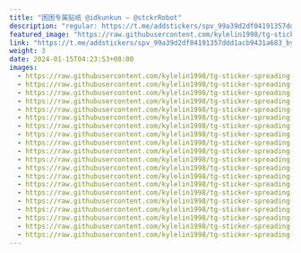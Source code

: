 ```yaml
---
title: "困困专属贴纸 @idkunkun — @stckrRobot"
description: "regular: https://t.me/addstickers/spv_99a39d2df04191357ddd1acb9431a683_by_stckrRobot"
featured_image: "https://raw.githubusercontent.com/kylelin1998/tg-sticker-spreading-worldwide-images/main/img/90e7d139-7c66-4323-965d-97745b10161e.jpg"
link: "https://t.me/addstickers/spv_99a39d2df04191357ddd1acb9431a683_by_stckrRobot"
weight: 3
date: 2024-01-15T04:23:53+08:00
images:
  - https://raw.githubusercontent.com/kylelin1998/tg-sticker-spreading-worldwide-images/main/img/90e7d139-7c66-4323-965d-97745b10161e.jpg
  - https://raw.githubusercontent.com/kylelin1998/tg-sticker-spreading-worldwide-images/main/img/78648479-1626-428a-ac83-de734479fbfd.jpg
  - https://raw.githubusercontent.com/kylelin1998/tg-sticker-spreading-worldwide-images/main/img/b73c6835-5f65-4e2a-8655-4a1c7505e567.jpg
  - https://raw.githubusercontent.com/kylelin1998/tg-sticker-spreading-worldwide-images/main/img/46a4992a-1dcd-4f6a-a669-f680095c170f.jpg
  - https://raw.githubusercontent.com/kylelin1998/tg-sticker-spreading-worldwide-images/main/img/aec086d8-fdec-4013-9b18-53bc2c4ec639.jpg
  - https://raw.githubusercontent.com/kylelin1998/tg-sticker-spreading-worldwide-images/main/img/fe8eff5e-4530-4814-8488-13adb8e435fd.jpg
  - https://raw.githubusercontent.com/kylelin1998/tg-sticker-spreading-worldwide-images/main/img/44ea0ceb-309b-4e41-bd1d-330cb76d6d9f.jpg
  - https://raw.githubusercontent.com/kylelin1998/tg-sticker-spreading-worldwide-images/main/img/a28f31c3-e736-4a6e-95a9-e6c28badc1d6.jpg
  - https://raw.githubusercontent.com/kylelin1998/tg-sticker-spreading-worldwide-images/main/img/b7214cce-3b57-430d-9ed6-f6fc5fe7e7cb.jpg
  - https://raw.githubusercontent.com/kylelin1998/tg-sticker-spreading-worldwide-images/main/img/18ae4065-070e-45ca-ac43-d0feb3fc443c.jpg
  - https://raw.githubusercontent.com/kylelin1998/tg-sticker-spreading-worldwide-images/main/img/76e226dc-f29c-4539-9971-9c216007bde8.jpg
  - https://raw.githubusercontent.com/kylelin1998/tg-sticker-spreading-worldwide-images/main/img/5e6c0086-eea1-487d-bfeb-fd841d2078e9.jpg
  - https://raw.githubusercontent.com/kylelin1998/tg-sticker-spreading-worldwide-images/main/img/b2f459e0-73a9-47d9-bd0d-bfac6137f92e.jpg
  - https://raw.githubusercontent.com/kylelin1998/tg-sticker-spreading-worldwide-images/main/img/6c9abd1c-457d-48f6-9025-14b5b2a31338.jpg
  - https://raw.githubusercontent.com/kylelin1998/tg-sticker-spreading-worldwide-images/main/img/ee0bf94d-0429-48e2-b367-7376ae2fd96b.jpg
  - https://raw.githubusercontent.com/kylelin1998/tg-sticker-spreading-worldwide-images/main/img/1e240a8d-4062-48e2-844f-711d279c6c9f.jpg
  - https://raw.githubusercontent.com/kylelin1998/tg-sticker-spreading-worldwide-images/main/img/b18d2e4f-84e9-4397-a1bc-46680b140a86.jpg
  - https://raw.githubusercontent.com/kylelin1998/tg-sticker-spreading-worldwide-images/main/img/33f777f6-091c-44f0-8193-5cf0ea55d03c.jpg
  - https://raw.githubusercontent.com/kylelin1998/tg-sticker-spreading-worldwide-images/main/img/ba7c8703-9297-4253-880c-d8e211c72046.jpg
  - https://raw.githubusercontent.com/kylelin1998/tg-sticker-spreading-worldwide-images/main/img/cb21cdbf-6e41-426b-82be-4da8a7ddaf5c.jpg
---
```

